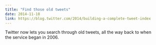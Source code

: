 ```yaml
---
title: "Find those old tweets"
date: 2014-11-18
link: https://blog.twitter.com/2014/building-a-complete-tweet-index
---
```

 Twitter now lets you search through old tweets, all the way back to when the service began in 2006.
